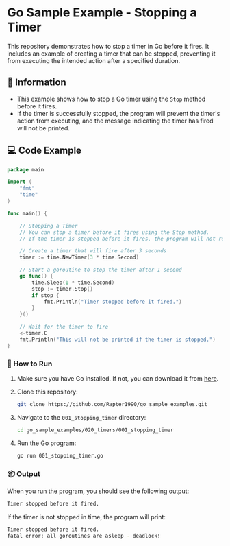 # Go Sample Example - Stopping a Timer

This repository demonstrates how to stop a timer in Go before it fires. It includes an example of creating a timer that can be stopped, preventing it from executing the intended action after a specified duration.

## 📖 Information

<ul style="list-style-type:disc">
  <li>This example shows how to stop a Go timer using the <code>Stop</code> method before it fires.</li>
  <li>If the timer is successfully stopped, the program will prevent the timer's action from executing, and the message indicating the timer has fired will not be printed.</li>
</ul>

## 💻 Code Example

```go
package main

import (
	"fmt"
	"time"
)

func main() {

	// Stopping a Timer
	// You can stop a timer before it fires using the Stop method.
	// If the timer is stopped before it fires, the program will not receive any value from the timer's channel

	// Create a timer that will fire after 3 seconds
	timer := time.NewTimer(3 * time.Second)

	// Start a goroutine to stop the timer after 1 second
	go func() {
		time.Sleep(1 * time.Second)
		stop := timer.Stop()
		if stop {
			fmt.Println("Timer stopped before it fired.")
		}
	}()

	// Wait for the timer to fire
	<-timer.C
	fmt.Println("This will not be printed if the timer is stopped.")
}
```

### 🏃 How to Run

1. Make sure you have Go installed. If not, you can download it from [here](https://golang.org/dl/).
2. Clone this repository:

   ```bash
   git clone https://github.com/Rapter1990/go_sample_examples.git
   ```

3. Navigate to the `001_stopping_timer` directory:

   ```bash
   cd go_sample_examples/020_timers/001_stopping_timer
   ```

4. Run the Go program:

   ```bash
   go run 001_stopping_timer.go
   ```

### 📦 Output

When you run the program, you should see the following output:

```bash
Timer stopped before it fired.
```

If the timer is not stopped in time, the program will print:

```bash
Timer stopped before it fired.
fatal error: all goroutines are asleep - deadlock!
```